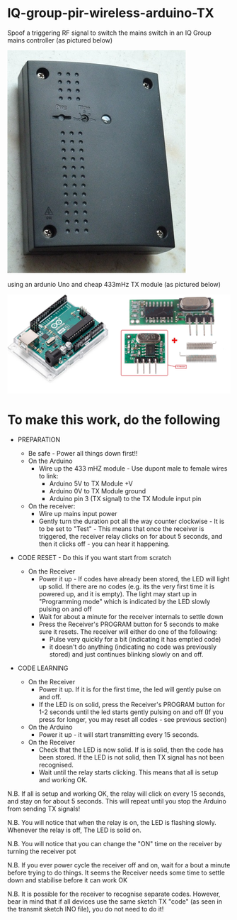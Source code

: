 # IQ-group-pir-wireless-arduino-TX
Spoof a triggering RF signal to switch the mains switch in an IQ Group mains controller (as pictured below)

<img src="images/P1140936.jpg" alt="IQ Group 240V Mains controller"/>

using an ardunio Uno and cheap 433mHz TX module (as pictured below) 

<img src="images/ard.jpg" alt="Ard_tx"/>



# To make this work, do the following 
 - PREPARATION
   - Be safe - Power all things down first!!
   - On the Arduino
     - Wire up the 433 mHZ module - Use dupont male to female wires to link:
       - Arduino 5V  to TX Module +V  
       - Arduino 0V  to TX Module ground  
       - Arduino pin 3 (TX signal) to the TX Module input pin  
   - On the receiver:
     - Wire up mains input power
     - Gently turn the duration pot all the way counter clockwise - It is to be set to "Test" - This means that once the receiver is triggered, the receiver relay clicks on for about 5 seconds, and then it clicks off - you can hear it happening.  

 - CODE RESET - Do this if you want start from scratch
   - On the Receiver 
     - Power it up - If codes have already been stored, the LED will light up solid. If there are no codes (e.g. its the very first time it is powered up, and it is empty). The light may start up in "Programming mode" which is indicated by the LED slowly pulsing on and off
     - Wait for about a minute for the receiver internals to settle down
     - Press the Receiver's PROGRAM button for 5 seconds to make sure it resets. The receiver will either do one of the following:
       - Pulse very quickly for a bit (indicating it has emptied code)
       - it doesn't do anything (indicating no code was previously stored) and just continues blinking slowly on and off. 
                
 - CODE LEARNING
   - On the Receiver 
     - Power it up. If it is for the first time, the led will gently pulse on and off.
     - If the LED is on solid, press the Receiver's PROGRAM button for 1-2 seconds until the led starts gently pulsing on and off (If you press for longer, you may reset all codes - see previous section)
   - On the Arduino
     - Power it up - it will start transmitting every 15 seconds. 
   - On the Receiver
     - Check that the LED is now solid. If is is solid, then the code has been stored. If the LED is not solid, then TX signal has not been recognised.
     - Wait until the relay starts clicking. This means that all is setup and working OK. 

N.B. If all is setup and working OK, the relay will click on every 15 seconds, and stay on for about 5 seconds. This will repeat until you stop the Arduino from sending TX signals!

N.B. You will notice that when the relay is on, the LED is flashing slowly. Whenever the relay is off, The LED is solid on.

N.B. You will notice that you can change the "ON" time on the receiver by turning the receiver pot 

N.B. If you ever power cycle the receiver off and on, wait for a bout a minute before trying to do things. It seems the Receiver needs some time to settle down and stabilise before it can work OK 

N.B. It is possible for the receiver to recognise separate codes. However, bear in mind that if all devices use the same sketch TX "code" (as seen in the transmit sketch INO file), you do not need to do it!
